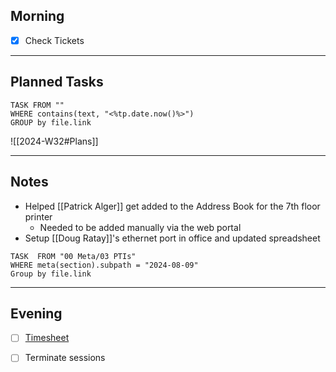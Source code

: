 
## Morning
- [x] Check Tickets

---
## Planned Tasks
~~~dataview
TASK FROM ""
WHERE contains(text, "<%tp.date.now()%>")
GROUP by file.link
~~~
![[2024-W32#Plans]]

---
## Notes
- Helped [[Patrick Alger]] get added to the Address Book for the 7th floor printer
	- Needed to be added manually via the web portal
- Setup [[Doug Ratay]]'s ethernet port in office and updated spreadsheet

~~~dataview
TASK  FROM "00 Meta/03 PTIs"
WHERE meta(section).subpath = "2024-08-09"
Group by file.link
~~~
---
## Evening
- [ ] [Timesheet]()
- [ ] Terminate sessions

